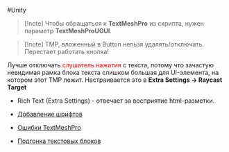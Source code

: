#Unity  

> [!note] Чтобы обращаться к **TextMeshPro** из скрипта, нужен параметр **TextMeshProUGUI**.

> [!note] TMP, вложенный в Button нельзя удалять/отключать. Перестает работать кнопка! 

Лучше отключать <font color="#ff0000">слушатель нажатия</font> с текста, потому что зачастую невидимая рамка блока текста слишком большая для UI-элемента, на котором этот TMP лежит.
Настраивается это в **Extra Settings -> Raycast Target**

- Rich Text (Extra Settings) - отвечает за восприятие html-разметки.

- [Добавление шрифтов](1.%20Languages/UNITY/5.%20UI/TextMeshPro/Добавление%20шрифтов.md)
- [Ошибки TextMeshPro](1.%20Languages/UNITY/5.%20UI/TextMeshPro/Ошибки%20TextMeshPro.md)
- [Подгонка текстовых блоков](1.%20Languages/UNITY/5.%20UI/TextMeshPro/Подгонка%20текстовых%20блоков.md)